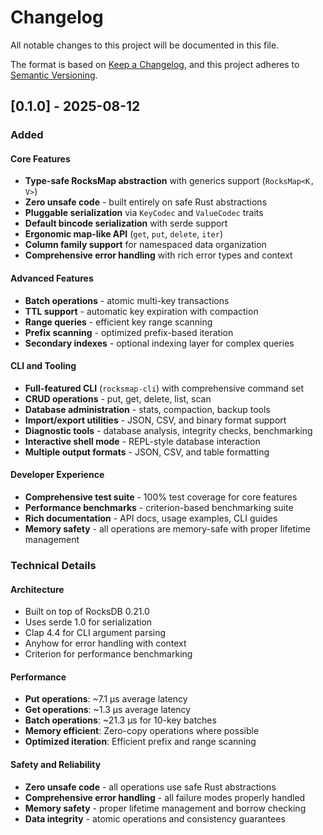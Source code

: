 # Changelog

All notable changes to this project will be documented in this file.

The format is based on [Keep a Changelog](https://keepachangelog.com/en/1.0.0/),
and this project adheres to [Semantic Versioning](https://semver.org/spec/v2.0.0.html).

## [0.1.0] - 2025-08-12

### Added

#### Core Features

- **Type-safe RocksMap abstraction** with generics support (`RocksMap<K, V>`)
- **Zero unsafe code** - built entirely on safe Rust abstractions
- **Pluggable serialization** via `KeyCodec` and `ValueCodec` traits
- **Default bincode serialization** with serde support
- **Ergonomic map-like API** (`get`, `put`, `delete`, `iter`)
- **Column family support** for namespaced data organization
- **Comprehensive error handling** with rich error types and context

#### Advanced Features

- **Batch operations** - atomic multi-key transactions
- **TTL support** - automatic key expiration with compaction
- **Range queries** - efficient key range scanning
- **Prefix scanning** - optimized prefix-based iteration
- **Secondary indexes** - optional indexing layer for complex queries

#### CLI and Tooling

- **Full-featured CLI** (`rocksmap-cli`) with comprehensive command set
- **CRUD operations** - put, get, delete, list, scan
- **Database administration** - stats, compaction, backup tools
- **Import/export utilities** - JSON, CSV, and binary format support
- **Diagnostic tools** - database analysis, integrity checks, benchmarking
- **Interactive shell mode** - REPL-style database interaction
- **Multiple output formats** - JSON, CSV, and table formatting

#### Developer Experience

- **Comprehensive test suite** - 100% test coverage for core features
- **Performance benchmarks** - criterion-based benchmarking suite
- **Rich documentation** - API docs, usage examples, CLI guides
- **Memory safety** - all operations are memory-safe with proper lifetime management

### Technical Details

#### Architecture

- Built on top of RocksDB 0.21.0
- Uses serde 1.0 for serialization
- Clap 4.4 for CLI argument parsing
- Anyhow for error handling with context
- Criterion for performance benchmarking

#### Performance

- **Put operations**: ~7.1 µs average latency
- **Get operations**: ~1.3 µs average latency  
- **Batch operations**: ~21.3 µs for 10-key batches
- **Memory efficient**: Zero-copy operations where possible
- **Optimized iteration**: Efficient prefix and range scanning

#### Safety and Reliability

- **Zero unsafe code** - all operations use safe Rust abstractions
- **Comprehensive error handling** - all failure modes properly handled
- **Memory safety** - proper lifetime management and borrow checking
- **Data integrity** - atomic operations and consistency guarantees
